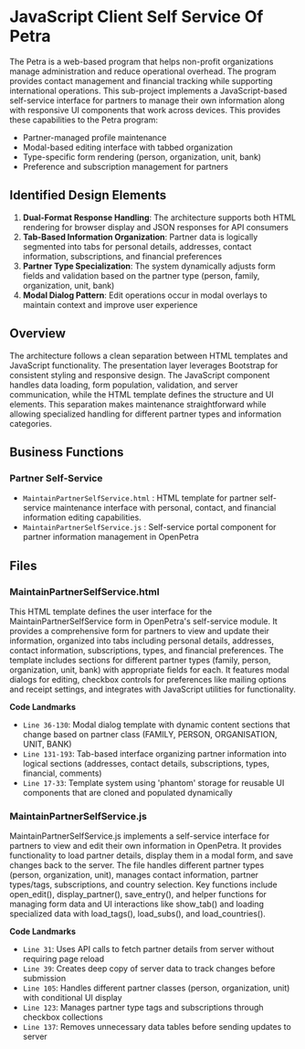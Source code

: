 # JavaScript Client Self Service Of Petra

The Petra is a web-based program that helps non-profit organizations manage administration and reduce operational overhead. The program provides contact management and financial tracking while supporting international operations. This sub-project implements a JavaScript-based self-service interface for partners to manage their own information along with responsive UI components that work across devices. This provides these capabilities to the Petra program:

- Partner-managed profile maintenance
- Modal-based editing interface with tabbed organization
- Type-specific form rendering (person, organization, unit, bank)
- Preference and subscription management for partners

## Identified Design Elements

1. **Dual-Format Response Handling**: The architecture supports both HTML rendering for browser display and JSON responses for API consumers
2. **Tab-Based Information Organization**: Partner data is logically segmented into tabs for personal details, addresses, contact information, subscriptions, and financial preferences
3. **Partner Type Specialization**: The system dynamically adjusts form fields and validation based on the partner type (person, family, organization, unit, bank)
4. **Modal Dialog Pattern**: Edit operations occur in modal overlays to maintain context and improve user experience

## Overview
The architecture follows a clean separation between HTML templates and JavaScript functionality. The presentation layer leverages Bootstrap for consistent styling and responsive design. The JavaScript component handles data loading, form population, validation, and server communication, while the HTML template defines the structure and UI elements. This separation makes maintenance straightforward while allowing specialized handling for different partner types and information categories.

## Business Functions

### Partner Self-Service
- `MaintainPartnerSelfService.html` : HTML template for partner self-service maintenance interface with personal, contact, and financial information editing capabilities.
- `MaintainPartnerSelfService.js` : Self-service portal component for partner information management in OpenPetra

## Files
### MaintainPartnerSelfService.html

This HTML template defines the user interface for the MaintainPartnerSelfService form in OpenPetra's self-service module. It provides a comprehensive form for partners to view and update their information, organized into tabs including personal details, addresses, contact information, subscriptions, types, and financial preferences. The template includes sections for different partner types (family, person, organization, unit, bank) with appropriate fields for each. It features modal dialogs for editing, checkbox controls for preferences like mailing options and receipt settings, and integrates with JavaScript utilities for functionality.

 **Code Landmarks**
- `Line 36-130`: Modal dialog template with dynamic content sections that change based on partner class (FAMILY, PERSON, ORGANISATION, UNIT, BANK)
- `Line 131-193`: Tab-based interface organizing partner information into logical sections (addresses, contact details, subscriptions, types, financial, comments)
- `Line 17-33`: Template system using 'phantom' storage for reusable UI components that are cloned and populated dynamically
### MaintainPartnerSelfService.js

MaintainPartnerSelfService.js implements a self-service interface for partners to view and edit their own information in OpenPetra. It provides functionality to load partner details, display them in a modal form, and save changes back to the server. The file handles different partner types (person, organization, unit), manages contact information, partner types/tags, subscriptions, and country selection. Key functions include open_edit(), display_partner(), save_entry(), and helper functions for managing form data and UI interactions like show_tab() and loading specialized data with load_tags(), load_subs(), and load_countries().

 **Code Landmarks**
- `Line 31`: Uses API calls to fetch partner details from server without requiring page reload
- `Line 39`: Creates deep copy of server data to track changes before submission
- `Line 105`: Handles different partner classes (person, organization, unit) with conditional UI display
- `Line 123`: Manages partner type tags and subscriptions through checkbox collections
- `Line 137`: Removes unnecessary data tables before sending updates to server

[Generated by the Sage AI expert workbench: 2025-03-30 02:22:57  https://sage-tech.ai/workbench]: #